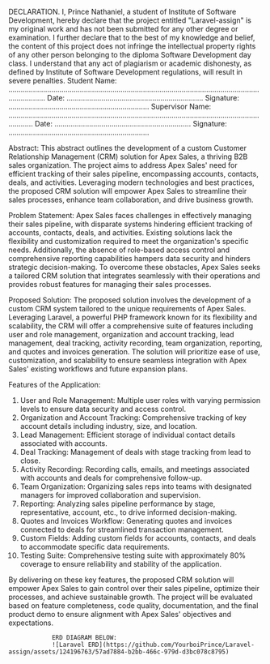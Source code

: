 DECLARATION.
I, Prince Nathaniel, a student of Institute of Software Development, hereby declare that the
project entitled "Laravel-assign" is my original work and has not been submitted for any other
degree or examination.
I further declare that to the best of my knowledge and belief, the content of this project does
not infringe the intellectual property rights of any other person belonging to the diploma
Software Development day class.
I understand that any act of plagiarism or academic dishonesty, as defined by Institute of
Software Development regulations, will result in severe penalties.
Student Name: ……………………………………………………………………………………………………………………………
Date: …………………………………………………………. Signature: ……………………………………………………………
Supervisor Name: ………………………………………………………………………………………………………………………
Date: …………………………………………………………. Signature: ……………………………………………………………


Abstract:
This abstract outlines the development of a custom Customer Relationship Management (CRM) solution for Apex Sales, a thriving B2B sales organization. The project aims to address Apex Sales' need for efficient tracking of their sales pipeline, encompassing accounts, contacts, deals, and activities. Leveraging modern technologies and best practices, the proposed CRM solution will empower Apex Sales to streamline their sales processes, enhance team collaboration, and drive business growth.

Problem Statement:
Apex Sales faces challenges in effectively managing their sales pipeline, with disparate systems hindering efficient tracking of accounts, contacts, deals, and activities. Existing solutions lack the flexibility and customization required to meet the organization's specific needs. Additionally, the absence of role-based access control and comprehensive reporting capabilities hampers data security and hinders strategic decision-making. To overcome these obstacles, Apex Sales seeks a tailored CRM solution that integrates seamlessly with their operations and provides robust features for managing their sales processes.

Proposed Solution:
The proposed solution involves the development of a custom CRM system tailored to the unique requirements of Apex Sales. Leveraging Laravel, a powerful PHP framework known for its flexibility and scalability, the CRM will offer a comprehensive suite of features including user and role management, organization and account tracking, lead management, deal tracking, activity recording, team organization, reporting, and quotes and invoices generation. The solution will prioritize ease of use, customization, and scalability to ensure seamless integration with Apex Sales' existing workflows and future expansion plans.

Features of the Application:

1) User and Role Management: Multiple user roles with varying permission levels to ensure data security and access control.
2) Organization and Account Tracking: Comprehensive tracking of key account details including industry, size, and location.
3) Lead Management: Efficient storage of individual contact details associated with accounts.
4) Deal Tracking: Management of deals with stage tracking from lead to close.
5) Activity Recording: Recording calls, emails, and meetings associated with accounts and deals for comprehensive follow-up.
6) Team Organization: Organizing sales reps into teams with designated managers for improved collaboration and supervision.
7) Reporting: Analyzing sales pipeline performance by stage, representative, account, etc., to drive informed decision-making.
8) Quotes and Invoices Workflow: Generating quotes and invoices connected to deals for streamlined transaction management.
9) Custom Fields: Adding custom fields for accounts, contacts, and deals to accommodate specific data requirements.
10) Testing Suite: Comprehensive testing suite with approximately 80% coverage to ensure reliability and stability of the application.

By delivering on these key features, the proposed CRM solution will empower Apex Sales to gain control over their sales pipeline, optimize their processes, and achieve sustainable growth. The project will be evaluated based on feature completeness, code quality, documentation, and the final product demo to ensure alignment with Apex Sales' objectives and expectations.

                ERD DIAGRAM BELOW:
                ![Laravel ERD](https://github.com/YourboiPrince/Laravel-assign/assets/124196763/57ad7884-b2bb-466c-979d-d3bc078c8795)

